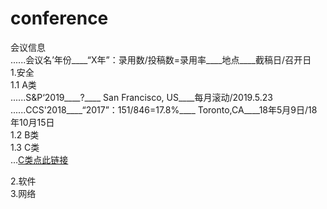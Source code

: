 # conference
会议信息  
......会议名’年份____“X年”：录用数/投稿数=录用率____地点____截稿日/召开日  
1.安全  
1.1 A类  
......S&P‘2019____?____ San Francisco, US____每月滚动/2019.5.23  
......CCS'2018____“2017”：151/846=17.8%____ Toronto,CA____18年5月9日/18年10月15日  
1.2 B类  
1.3 C类   
...[C类点此链接](Okaland2018)  

2.软件  
3.网络  
